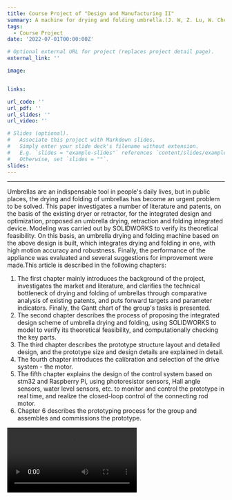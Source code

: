 ```yaml
---
title: Course Project of "Design and Manufacturing II"
summary: A machine for drying and folding umbrella.(J. W, Z. Lu, W. Chen, H. Zhang. "A Machine for Drying and Folding Umbrella.” (China National Patent, patent pending))
tags:
  - Course Project
date: '2022-07-01T00:00:00Z'

# Optional external URL for project (replaces project detail page).
external_link: ''

image:


links:

url_code: ''
url_pdf: ''
url_slides: ''
url_video: ''

# Slides (optional).
#   Associate this project with Markdown slides.
#   Simply enter your slide deck's filename without extension.
#   E.g. `slides = "example-slides"` references `content/slides/example-slides.md`.
#   Otherwise, set `slides = ""`.
slides: 
---
```


---

Umbrellas are an indispensable tool in people's daily lives, but in public places, the drying and folding of umbrellas has become an urgent problem to be solved. This paper investigates a number of literature and patents, on the basis of the existing dryer or retractor, for the integrated design and optimization, proposed an umbrella drying, retraction and folding integrated device. Modeling was carried out by SOLIDWORKS to verify its theoretical feasibility. On this basis, an umbrella drying and folding machine based on the above design is built, which integrates drying and folding in one, with high motion accuracy and robustness. Finally, the performance of the appliance was evaluated and several suggestions for improvement were made.This article is described in the following chapters:

1. The first chapter mainly introduces the background of the project, investigates the market and literature, and clarifies the technical bottleneck of drying and folding of umbrellas through comparative analysis of existing patents, and puts forward targets and parameter indicators. Finally, the Gantt chart of the group's tasks is presented.
2. The second chapter describes the process of proposing the integrated design scheme of umbrella drying and folding, using SOLIDWORKS to model to verify its theoretical feasibility, and computationally checking the key parts.
3. The third chapter describes the prototype structure layout and detailed design, and the prototype size and design details are explained in detail.
4. The fourth chapter introduces the calibration and selection of the drive system - the motor.
5. The fifth chapter explains the design of the control system based on stm32 and Raspberry Pi, using photoresistor sensors, Hall angle sensors, water level sensors, etc. to monitor and control the prototype in real time, and realize the closed-loop control of the connecting rod motor.
6. Chapter 6 describes the prototyping process for the group and assembles and commissions the prototype.

<video src="3.mp4" controls="yes">

